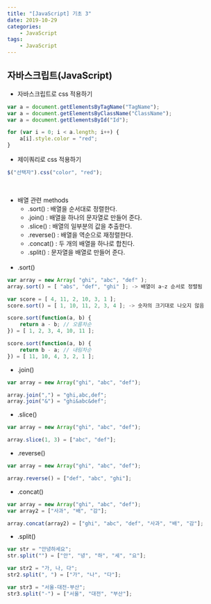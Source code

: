 ```yaml
---
title: "[JavaScript] 기초 3"
date: 2019-10-29
categories:
    - JavaScript
tags:
    - JavaScript
---
```


## 자바스크립트(JavaScript)

-   자바스크립트로 css 적용하기

```javascript
var a = document.getElementsByTagName("TagName");
var a = document.getElementsByClassName("ClassName");
var a = document.getElementsById("Id");

for (var i = 0; i < a.length; i++) {
    a[i].style.color = "red";
}
```

-   제이쿼리로 css 적용하기

```javascript
$("선택자").css("color", "red");
```

<br>

-   배열 관련 methods
    -   .sort() : 배열을 순서대로 정렬한다.
    -   .join() : 배열을 하나의 문자열로 만들어 준다.
    -   .slice() : 배열의 일부분의 값을 추출한다.
    -   .reverse() : 배열을 역순으로 재정렬한다.
    -   .concat() : 두 개의 배열을 하나로 합친다.
    -   .split() : 문자열을 배열로 만들어 준다.<br><br>
-   .sort()

```javascript
var array = new Array( "ghi", "abc", "def" );
array.sort() = [ "abs", "def", "ghi" ]; -> 배열이 a~z 순서로 정렬됨

var score = [ 4, 11, 2, 10, 3, 1 ];
score.sort() = [ 1, 10, 11, 2, 3, 4 ]; -> 숫자의 크기대로 나오지 않음

score.sort(function(a, b) {
    return a - b; // 오름차순
}) = [ 1, 2, 3, 4, 10, 11 ];

score.sort(function(a, b) {
    return b - a; // 내림차순
}) = [ 11, 10, 4, 3, 2, 1 ];
```

-   .join()

```javascript
var array = new Array("ghi", "abc", "def");

array.join(",") = "ghi,abc,def";
array.join("&") = "ghi&abc&def";
```

-   .slice()

```javascript
var array = new Array("ghi", "abc", "def");

array.slice(1, 3) = ["abc", "def"];
```

-   .reverse()

```javascript
var array = new Array("ghi", "abc", "def");

array.reverse() = ["def", "abc", "ghi"];
```

-   .concat()

```javascript
var array = new Array("ghi", "abc", "def");
var array2 = ["사과", "배", "감"];

array.concat(array2) = ["ghi", "abc", "def", "사과", "배", "감"];
```

-   .split()

```javascript
var str = "안녕하세요";
str.split("") = ["안", "녕", "하", "세", "요"];

var str2 = "가, 나, 다";
str2.split(", ") = ["가", "나", "다"];

var str3 = "서울-대전-부산";
str3.split("-") = ["서울", "대전", "부산"];
```
